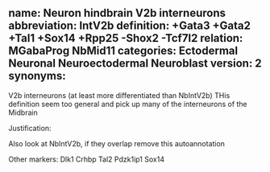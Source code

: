 name: Neuron hindbrain V2b interneurons
abbreviation: IntV2b
definition: +Gata3 +Gata2 +Tal1 +Sox14 +Rpp25 -Shox2 -Tcf7l2
relation: MGabaProg NbMid11
categories: Ectodermal Neuronal Neuroectodermal Neuroblast
version: 2
synonyms:
---

V2b interneurons (at least more differentiated than NbIntV2b)
THis definition seem too general and pick up many of the interneurons of the Midbrain

Justification:

Also look at NbIntV2b, if they overlap remove this autoannotation

Other markers:
Dlk1
Crhbp
Tal2
Pdzk1ip1
Sox14
